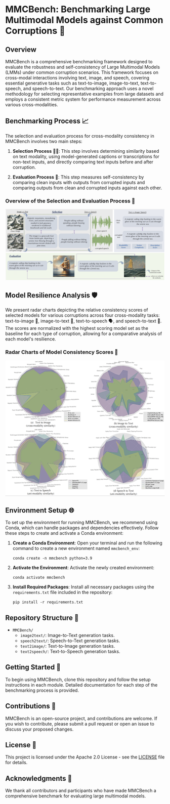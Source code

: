 # MMCBench: Benchmarking Large Multimodal Models against Common Corruptions 🚀

## Overview

MMCBench is a comprehensive benchmarking framework designed to evaluate the robustness and self-consistency of Large Multimodal Models (LMMs) under common corruption scenarios. This framework focuses on cross-modal interactions involving text, image, and speech, covering essential generative tasks such as text-to-image, image-to-text, text-to-speech, and speech-to-text. Our benchmarking approach uses a novel methodology for selecting representative examples from large datasets and employs a consistent metric system for performance measurement across various cross-modalities.

## Benchmarking Process 📈

The selection and evaluation process for cross-modality consistency in MMCBench involves two main steps:

1. **Selection Process** 🕵️‍♂️: This step involves determining similarity based on text modality, using model-generated captions or transcriptions for non-text inputs, and directly comparing text inputs before and after corruption.

2. **Evaluation Process** 📝: This step measures self-consistency by comparing clean inputs with outputs from corrupted inputs and comparing outputs from clean and corrupted inputs against each other.

### Overview of the Selection and Evaluation Process 📌

![Selection and Evaluation Process](figs/mmcbench.png)

## Model Resilience Analysis 🛡️

We present radar charts depicting the relative consistency scores of selected models for various corruptions across four cross-modality tasks: text-to-image 🎨, image-to-text 📜, text-to-speech 🗣️, and speech-to-text 📝. The scores are normalized with the highest scoring model set as the baseline for each type of corruption, allowing for a comparative analysis of each model's resilience.

### Radar Charts of Model Consistency Scores 🎯

![Radar Charts](figs/radar.png)

## Environment Setup 🌐

To set up the environment for running MMCBench, we recommend using Conda, which can handle packages and dependencies effectively. Follow these steps to create and activate a Conda environment:

1. **Create a Conda Environment**: Open your terminal and run the following command to create a new environment named `mmcbench_env`:

   ```
   conda create -n mmcbench python=3.9
   ```

2. **Activate the Environment**: Activate the newly created environment:

   ```
   conda activate mmcbench
   ```

3. **Install Required Packages**: Install all necessary packages using the `requirements.txt` file included in the repository:

   ```
   pip install -r requirements.txt
   ```

## Repository Structure 📂

- `MMCBench/`
  - `image2text/`: Image-to-Text generation tasks.
  - `speech2text/`: Speech-to-Text generation tasks.
  - `text2image/`: Text-to-Image generation tasks.
  - `text2speech/`: Text-to-Speech generation tasks.

## Getting Started 🚦

To begin using MMCBench, clone this repository and follow the setup instructions in each module. Detailed documentation for each step of the benchmarking process is provided.

## Contributions 👐

MMCBench is an open-source project, and contributions are welcome. If you wish to contribute, please submit a pull request or open an issue to discuss your proposed changes.

## License 📄

This project is licensed under the Apache 2.0 License - see the [LICENSE](LICENSE) file for details.

## Acknowledgments 🎉

We thank all contributors and participants who have made MMCBench a comprehensive benchmark for evaluating large multimodal models.
